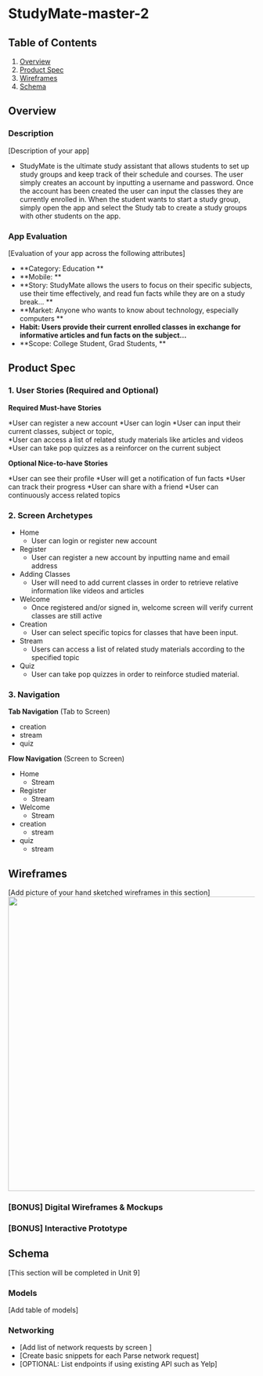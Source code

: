 # StudyMate-master-2

## Table of Contents
1. [Overview](#Overview)
1. [Product Spec](#Product-Spec)
1. [Wireframes](#Wireframes)
2. [Schema](#Schema)

## Overview
### Description
[Description of your app]
- StudyMate is the ultimate study assistant that allows students to set up study groups and keep track of their schedule and courses. The user simply creates an account by inputting a username and password. Once the account has been created the user can input the classes they are currently enrolled in. When the student wants to start a study group, simply open the app and 
select the Study tab to create a study groups with other students on the app. 

### App Evaluation
[Evaluation of your app across the following attributes]
- **Category: Education **
- **Mobile: **
- **Story: StudyMate allows the users to focus on their specific subjects, use their time effectively, and read fun facts while they are on a study break... **
- **Market: Anyone who wants to know about technology, especially computers **
- **Habit: Users provide their current enrolled classes in exchange for informative articles and fun facts on the subject...**
- **Scope:  College Student, Grad Students, **

## Product Spec

### 1. User Stories (Required and Optional)

**Required Must-have Stories**

*User can register a new account 
*User can login 
*User can input their current classes, subject or topic,  
*User can access a list of related study materials like articles and videos
*User can take pop quizzes as a reinforcer on the current subject 

**Optional Nice-to-have Stories**

*User can see their profile 
*User will get a notification of fun facts
*User can track their progress
*User can share with a friend 
*User can continuously access related topics 

### 2. Screen Archetypes

* Home 
    * User can login or register new account
* Register
    * User can register a new account by inputting name and email address
* Adding Classes
    * User will need to add current classes in order to retrieve relative information like videos and articles
* Welcome
    * Once registered and/or signed in, welcome screen will verify current classes are still active 
* Creation
  * User can select specific topics for classes that have been input.
* Stream 
  * Users can access a list of related study materials according to the specified topic
* Quiz
  * User can take pop quizzes in order to reinforce studied material. 
### 3. Navigation

**Tab Navigation** (Tab to Screen)

* creation
* stream
* quiz

**Flow Navigation** (Screen to Screen)
* Home 
  * Stream 
* Register
  * Stream 
* Welcome
  * Stream
* creation
  * stream
* quiz
  * stream
 
## Wireframes
[Add picture of your hand sketched wireframes in this section]
<img src="https://media.giphy.com/media/Y4W4fo5Uk0Vy1WG7qI/giphy.gif" width=600>

### [BONUS] Digital Wireframes & Mockups

### [BONUS] Interactive Prototype

## Schema 
[This section will be completed in Unit 9]
### Models
[Add table of models]
### Networking
- [Add list of network requests by screen ]
- [Create basic snippets for each Parse network request]
- [OPTIONAL: List endpoints if using existing API such as Yelp]
